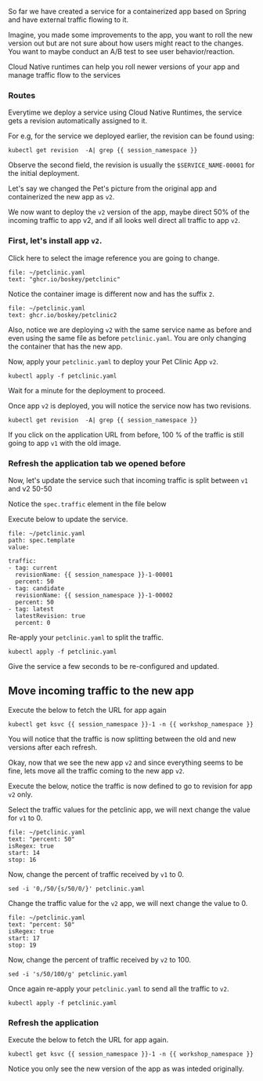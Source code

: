 So far we have created a service for a containerized app based on Spring and have external traffic flowing to it. 

Imagine, you made some improvements to the app, you want to roll the new version out but are not sure about how users might react to the changes. You want to maybe conduct an A/B test to see user behavior/reaction.

Cloud Native runtimes can help you roll newer versions of your app and manage traffic flow to the services

### Routes
Everytime we deploy a service using Cloud Native Runtimes, the service gets a revision automatically assigned to it. 

For e.g, for the service we deployed earlier, the revision can be found using:
```execute
kubectl get revision  -A| grep {{ session_namespace }}
```

Observe the second field, the revision is usually the `$SERVICE_NAME-00001` for the initial deployment.

Let's say we changed the Pet's picture from the original app and containerized the new app as `v2`.

We now want to deploy the `v2` version of the app, maybe direct 50% of the incoming traffic to app v2, and if all looks well direct all traffic to app `v2`.

### First, let's install app `v2`.  

Click here to select the image reference you are going to change.
```editor:select-matching-text
file: ~/petclinic.yaml
text: "ghcr.io/boskey/petclinic"
```

Notice the container image is different now and has the suffix `2`.
```editor:replace-text-selection
file: ~/petclinic.yaml
text: ghcr.io/boskey/petclinic2
```

Also, notice we are deploying `v2` with the same service name as before and even using the same file as before `petclinic.yaml`. You are only changing the container that has the new app.

Now, apply your `petclinic.yaml` to deploy your Pet Clinic App `v2`.
```execute-1
kubectl apply -f petclinic.yaml
```

Wait for a minute for the deployment to proceed.

Once app `v2` is deployed, you will notice the service now has two revisions.
```execute
kubectl get revision  -A| grep {{ session_namespace }}
```

If you click on the application URL from before, 100 % of the traffic is still going to app `v1` with the old image.

### Refresh the application tab we opened before

Now, let's update the service such that incoming traffic is split between `v1` and v2 50-50

Notice the `spec.traffic` element in the file below

Execute below to update the service. 
```editor:insert-value-into-yaml
file: ~/petclinic.yaml
path: spec.template
value:

traffic:
- tag: current
  revisionName: {{ session_namespace }}-1-00001 
  percent: 50
- tag: candidate
  revisionName: {{ session_namespace }}-1-00002
  percent: 50
- tag: latest
  latestRevision: true
  percent: 0   
```

Re-apply your `petclinic.yaml` to split the traffic.
```execute-1
kubectl apply -f petclinic.yaml
```

Give the service a few seconds to be re-configured and updated. 

## Move incoming traffic to the new app

Execute the below to fetch the URL for app again
```execute
kubectl get ksvc {{ session_namespace }}-1 -n {{ workshop_namespace }}
```
You will notice that the traffic is now splitting between the old and new versions after each refresh.

Okay, now that we see the new app `v2` and since everything seems to be fine, lets move all the traffic coming to the new app `v2`.

Execute the below, notice the traffic is now defined to go to revision for app `v2` only.

Select the traffic values for the petclinic app, we will next change the value for `v1` to 0.
```editor:select-matching-text
file: ~/petclinic.yaml
text: "percent: 50"
isRegex: true
start: 14
stop: 16
```

Now, change the percent of traffic received by `v1` to 0.
```execute-1
sed -i '0,/50/{s/50/0/}' petclinic.yaml
```

Change the traffic value for the `v2` app, we will next change the value to 0.
```editor:select-matching-text
file: ~/petclinic.yaml
text: "percent: 50"
isRegex: true
start: 17
stop: 19
```

Now, change the percent of traffic received by `v2` to 100.
```execute-1
sed -i 's/50/100/g' petclinic.yaml
```

Once again re-apply your `petclinic.yaml` to send all  the traffic to `v2`.
```execute-1
kubectl apply -f petclinic.yaml
```

### Refresh the application 

Execute the below to fetch the URL for app again.
```execute
kubectl get ksvc {{ session_namespace }}-1 -n {{ workshop_namespace }}
```

Notice you only see the new version of the app as was inteded originally.